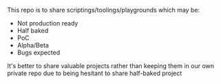 This repo is to share scriptings/toolings/playgrounds which may be:
- Not production ready
- Half baked
- PoC
- Alpha/Beta
- Bugs expected

It's better to share valuable projects rather than keeping them in our own private repo due to being hesitant to share half-baked project
